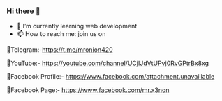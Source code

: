 ### Hi there 👋

- 🌱 I’m currently learning web development 
- 📫 How to reach me: join us on

🔴Telegram:-https://t.me/mronion420

🔴YouTube:- https://youtube.com/channel/UCjIJdVtUPvj0RvGPtrBx8xg

🔴Facebook Profile:- https://www.facebook.com/attachment.unavaillable

🔴Facebook Page:- https://www.facebook.com/mr.x3non
